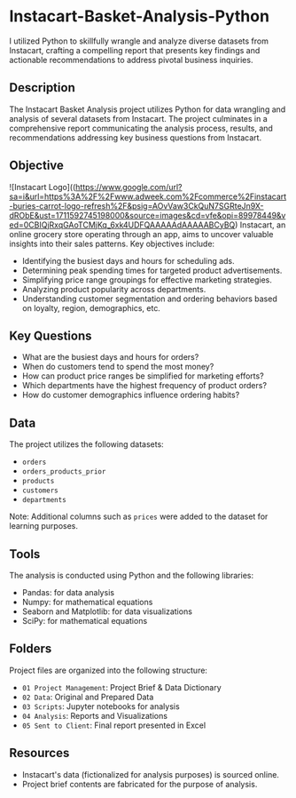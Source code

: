 # Instacart-Basket-Analysis-Python
I utilized Python to skillfully wrangle and analyze diverse datasets from Instacart, crafting a compelling report that presents key findings and actionable recommendations to address pivotal business inquiries.

## Description
The Instacart Basket Analysis project utilizes Python for data wrangling and analysis of several datasets from Instacart. The project culminates in a comprehensive report communicating the analysis process, results, and recommendations addressing key business questions from Instacart.

## Objective
![Instacart Logo]((https://www.google.com/url?sa=i&url=https%3A%2F%2Fwww.adweek.com%2Fcommerce%2Finstacart-buries-carrot-logo-refresh%2F&psig=AOvVaw3CkQuN7SGRteJn9X-dRObE&ust=1711592745198000&source=images&cd=vfe&opi=89978449&ved=0CBIQjRxqGAoTCMjKq_6xk4UDFQAAAAAdAAAAABCyBQ)
Instacart, an online grocery store operating through an app, aims to uncover valuable insights into their sales patterns. Key objectives include:

- Identifying the busiest days and hours for scheduling ads.
- Determining peak spending times for targeted product advertisements.
- Simplifying price range groupings for effective marketing strategies.
- Analyzing product popularity across departments.
- Understanding customer segmentation and ordering behaviors based on loyalty, region, demographics, etc.

## Key Questions
- What are the busiest days and hours for orders?
- When do customers tend to spend the most money?
- How can product price ranges be simplified for marketing efforts?
- Which departments have the highest frequency of product orders?
- How do customer demographics influence ordering habits?
  
## Data
The project utilizes the following datasets:
- `orders`
- `orders_products_prior`
- `products`
- `customers`
- `departments`

Note: Additional columns such as `prices` were added to the dataset for learning purposes.

## Tools
The analysis is conducted using Python and the following libraries:
- Pandas: for data analysis
- Numpy: for mathematical equations
- Seaborn and Matplotlib: for data visualizations
- SciPy: for mathematical equations

## Folders
Project files are organized into the following structure:
- `01 Project Management`: Project Brief & Data Dictionary
- `02 Data`: Original and Prepared Data
- `03 Scripts`: Jupyter notebooks for analysis
- `04 Analysis`: Reports and Visualizations
- `05 Sent to Client`: Final report presented in Excel

## Resources
- Instacart's data (fictionalized for analysis purposes) is sourced online.
- Project brief contents are fabricated for the purpose of analysis.

